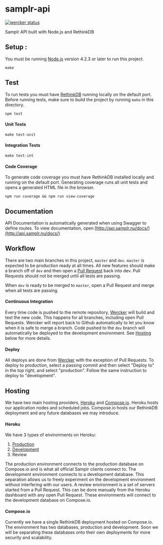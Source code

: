 samplr-api
==========

[![wercker status](https://app.wercker.com/status/74d737510390fe618b54f0c481675b92/s/master "wercker status")](https://app.wercker.com/project/bykey/74d737510390fe618b54f0c481675b92)

Samplr API built with Node.js and RethinkDB

## Setup :
You must be running [Node.js](https://nodejs.org/en/) version 4.2.3 or later to run this project.
```
make
```

## Test
To run tests you must have [RethinkDB](http://rethinkdb.com/docs/install/) running locally on the default port. Before running tests, make sure to build the project by running `make` in this directory.
```
npm test
```

#### Unit Tests
```
make test-unit
```

#### Integration Tests
```
make test-int
```

#### Code Coverage
To generate code coverage you must have RethinkDB installed locally and running on the default port. Generating coverage runs all unit tests and opens a generated HTML file in the browser.
```
npm run coverage && npm run view-coverage
```

## Documentation
API Documentation is automatically generated when using Swagger to define routes. To view documentation, open [http://api.samplr.nu/docs/](http://api.samplr.nu/docs/)

## Workflow
There are two main branches in this project, `master` and `dev`. `master` is expected to be production ready at all times. All new features should make a branch off of `dev` and then open a [Pull Request](https://developer.github.com/v3/pulls/) back into dev. Pull Requests should not be merged until all tests are passing.

When `dev` is ready to be merged to `master`, open a Pull Request and merge when all tests are passing.

#### Continuous Integration
Every time code is pushed to the remote repository, [Wercker](https://app.wercker.com/#applications/5649495fcf52f280570cbc8e) will build and test the new code. This happens for all branches, including open Pull Requests. Wercker will report back to Github automatically to let you know when it is safe to merge a branch. Code pushed to the `dev` branch will automatically be deployed to the development environment. See [Hosting](#hosting) below for more details.

#### Deploy
All deploys are done from [Wercker](https://app.wercker.com/#applications/5649495fcf52f280570cbc8e) with the exception of Pull Requests. To deploy to production, select a passing commit and then select "Deploy to" in the top right, and select "production". Follow the same instruction to deploy to "development".

## Hosting
We have two main hosting providers, [Heroku](https://www.heroku.com) and [Compose.io](https://www.compose.io). Heroku hosts our application nodes and scheduled jobs. Compose.io hosts our RethinkDB deployment and any future databases we may introduce.

#### Heroku
We have 3 types of environments on Heroku:

1. [Production](https://samplr-api-prod.herokuapp.com)
2. [Development](https://samplr-api-dev.herokuapp.com)
3. Review

The production environment connects to the production database on Compose.io and is what all official Samplr clients connect to. The development environment connects to a development database. This separation allows us to freely experiment on the development environment without interfering with our users. A review environment is a set of servers started from a Pull Request. This can be done manually from the Heroku dashboard with any open Pull Request. These environments will connect to the development database on Compose.io.

#### Compose.io
Currently we have a single RethinkDB deployment hosted on Compose.io. The environment has two databases, production and development. Soon we will be separating these databases onto their own deployments for more security and scalability.
